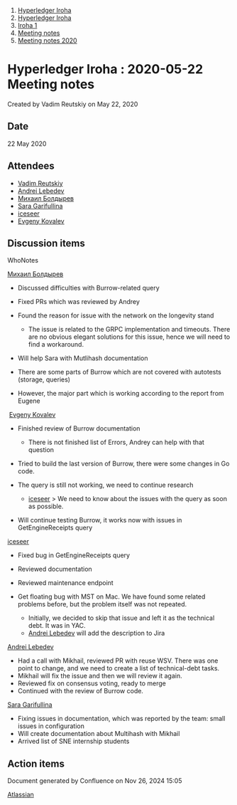 1. [Hyperledger Iroha](index.html)
2. [Hyperledger Iroha](Hyperledger-Iroha_20873224.html)
3. [Iroha 1](Iroha-1_21015959.html)
4. [Meeting notes](Meeting-notes_21016018.html)
5. [Meeting notes 2020](Meeting-notes-2020_21016022.html)

# Hyperledger Iroha : 2020-05-22 Meeting notes

Created by Vadim Reutskiy on May 22, 2020

## Date

22 May 2020

## Attendees

- [Vadim Reutskiy](https://lf-hyperledger.atlassian.net/wiki/people/5b8d04b72786fb2bf79a7405?ref=confluence)
- [Andrei Lebedev](https://lf-hyperledger.atlassian.net/wiki/people/557058:c02f1b3d-42e6-4519-ba84-2d0476dccbc9?ref=confluence)
- [Михаил Болдырев](https://lf-hyperledger.atlassian.net/wiki/people/557058:584193b8-9303-4b5a-8cb3-8153294c8cc2?ref=confluence)
- [Sara Garifullina](https://lf-hyperledger.atlassian.net/wiki/people/5b6c115b2c9bd83c03707f95?ref=confluence)
- [iceseer](https://lf-hyperledger.atlassian.net/wiki/people/557058:4990bcb6-a037-4038-8a49-fdcc925bfb4f?ref=confluence)
- [Evgeny Kovalev](https://lf-hyperledger.atlassian.net/wiki/people/712020:594f9075-4294-4635-bee5-2184c91eb7b6?ref=confluence)

## Discussion items

WhoNotes

[Михаил Болдырев](https://lf-hyperledger.atlassian.net/wiki/people/557058:584193b8-9303-4b5a-8cb3-8153294c8cc2?ref=confluence)

- Discussed difficulties with Burrow-related query
- Fixed PRs which was reviewed by Andrey
- Found the reason for issue with the network on the longevity stand
  
  - The issue is related to the GRPC implementation and timeouts. There are no obvious elegant solutions for this issue, hence we will need to find a workaround.
- Will help Sara with Mutlihash documentation
- There are some parts of Burrow which are not covered with autotests (storage, queries)
- However, the major part which is working according to the report from Eugene

 [Evgeny Kovalev](https://lf-hyperledger.atlassian.net/wiki/people/712020:594f9075-4294-4635-bee5-2184c91eb7b6?ref=confluence)

- Finished review of Burrow documentation
  
  - There is not finished list of Errors, Andrey can help with that question
- Tried to build the last version of Burrow, there were some changes in Go code.
- The query is still not working, we need to continue research
  
  - [iceseer](https://lf-hyperledger.atlassian.net/wiki/people/557058:4990bcb6-a037-4038-8a49-fdcc925bfb4f?ref=confluence) &gt; We need to know about the issues with the query as soon as possible.
- Will continue testing Burrow, it works now with issues in GetEngineReceipts query

[iceseer](https://lf-hyperledger.atlassian.net/wiki/people/557058:4990bcb6-a037-4038-8a49-fdcc925bfb4f?ref=confluence)

- Fixed bug in GetEngineReceipts query
- Reviewed documentation
- Reviewed maintenance endpoint
- Get floating bug with MST on Mac. We have found some related problems before, but the problem itself was not repeated.
  
  - Initially, we decided to skip that issue and left it as the technical debt. It was in YAC.
  - [Andrei Lebedev](https://lf-hyperledger.atlassian.net/wiki/people/557058:c02f1b3d-42e6-4519-ba84-2d0476dccbc9?ref=confluence) will add the description to Jira

[Andrei Lebedev](https://lf-hyperledger.atlassian.net/wiki/people/557058:c02f1b3d-42e6-4519-ba84-2d0476dccbc9?ref=confluence)

- Had a call with Mikhail, reviewed PR with reuse WSV. There was one point to change, and we need to create a list of technical-debt tasks.
- Mikhail will fix the issue and then we will review it again.
- Reviewed fix on consensus voting, ready to merge
- Continued with the review of Burrow code.

[Sara Garifullina](https://lf-hyperledger.atlassian.net/wiki/people/5b6c115b2c9bd83c03707f95?ref=confluence)

- Fixing issues in documentation, which was reported by the team: small issues in configuration
- Will create documentation about Multihash with Mikhail
- Arrived list of SNE internship students

## Action items

Document generated by Confluence on Nov 26, 2024 15:05

[Atlassian](http://www.atlassian.com/)
